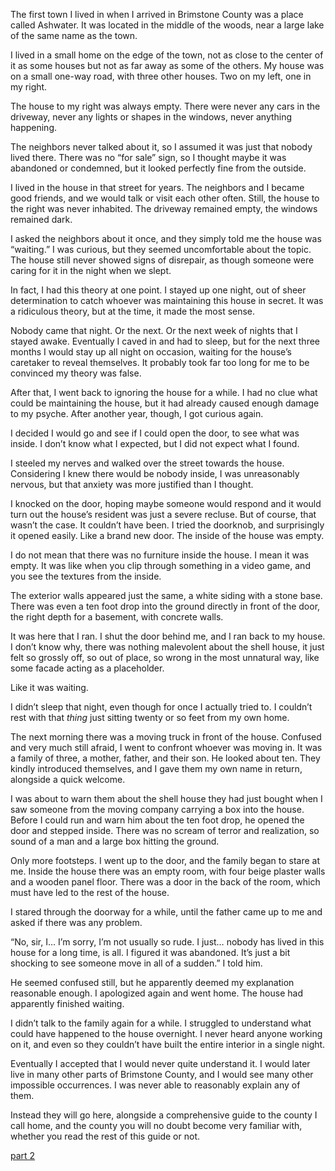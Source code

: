 The first town I lived in when I arrived in Brimstone County was a place called Ashwater. It was located in the middle of the woods, near a large lake of the same name as the town. 

I lived in a small home on the edge of the town, not as close to the center of it as some houses but not as far away as some of the others. My house was on a small one-way road, with three other houses. Two on my left, one in my right.

The house to my right was always empty. There were never any cars in the driveway, never any lights or shapes in the windows, never anything happening.

The neighbors never talked about it, so I assumed it was just that nobody lived there. There was no “for sale” sign, so I thought maybe it was abandoned or condemned, but it looked perfectly fine from the outside.

I lived in the house in that street for years. The neighbors and I became good friends, and we would talk or visit each other often. Still, the house to the right was never inhabited. The driveway remained empty, the windows remained dark. 

I asked the neighbors about it once, and they simply told me the house was “waiting.” I was curious, but they seemed uncomfortable about the topic. The house still never showed signs of disrepair, as though someone were caring for it in the night when we slept.

In fact, I had this theory at one point. I stayed up one night, out of sheer determination to catch whoever was maintaining this house in secret. It was a ridiculous theory, but at the time, it made the most sense.

Nobody came that night. Or the next. Or the next week of nights that I stayed awake. Eventually I caved in and had to sleep, but for the next three months I would stay up all night on occasion, waiting for the house’s caretaker to reveal themselves. It probably took far too long for me to be convinced my theory was false.

After that, I went back to ignoring the house for a while. I had no clue what could be maintaining the house, but it had already caused enough damage to my psyche. After another year, though, I got curious again. 

I decided I would go and see if I could open the door, to see what was inside. I don’t know what I expected, but I did not expect what I found.

I steeled my nerves and walked over the street towards the house. Considering I knew there would be nobody inside, I was unreasonably nervous, but that anxiety was more justified than I thought. 

I knocked on the door, hoping maybe someone would respond and it would turn out the house’s resident was just a severe recluse. But of course, that wasn’t the case. It couldn’t have been. I tried the doorknob, and surprisingly it opened easily. Like a brand new door. The inside of the house was empty.

I do not mean that there was no furniture inside the house. I mean it was empty. It was like when you clip through something in a video game, and you see the textures from the inside. 

The exterior walls appeared just the same, a white siding with a stone base. There was even a ten foot drop into the ground directly in front of the door, the right depth for a basement, with concrete walls.

It was here that I ran. I shut the door behind me, and I ran back to my house. I don’t know why, there was nothing malevolent about the shell house, it just felt so grossly off, so out of place, so wrong in the most unnatural way, like some facade acting as a placeholder.

Like it was waiting.

I didn’t sleep that night, even though for once I actually tried to. I couldn’t rest with that *thing* just sitting twenty or so feet from my own home.

The next morning there was a moving truck in front of the house. Confused and very much still afraid, I went to confront whoever was moving in. It was a family of three, a mother, father, and their son. He looked about ten. They kindly introduced themselves, and I gave them my own name in return, alongside a quick welcome.

I was about to warn them about the shell house they had just bought when I saw someone from the moving company carrying a box into the house. Before I could run and warn him about the ten foot drop, he opened the door and stepped inside. There was no scream of terror and realization, so sound of a man and a large box hitting the ground.

Only more footsteps. I went up to the door, and the family began to stare at me. Inside the house there was an empty room, with four beige plaster walls and a wooden panel floor. There was a door in the back of the room, which must have led to the rest of the house.

I stared through the doorway for a while, until the father came up to me and asked if there was any problem.

“No, sir, I… I’m sorry, I’m not usually so rude. I just… nobody has lived in this house for a long time, is all. I figured it was abandoned. It’s just a bit shocking to see someone move in all of a sudden.” I told him. 

He seemed confused still, but he apparently deemed my explanation reasonable enough. I apologized again and went home. The house had apparently finished waiting.

I didn’t talk to the family again for a while. I struggled to understand what could have happened to the house overnight. I never heard anyone working on it, and even so they couldn’t have built the entire interior in a single night.

Eventually I accepted that I would never quite understand it. I would later live in many other parts of Brimstone County, and I would see many other impossible occurrences. I was never able to reasonably explain any of them. 

Instead they will go here, alongside a comprehensive guide to the county I call home, and the county you will no doubt become very familiar with, whether you read the rest of this guide or not.

[part 2](https://www.reddit.com/r/nosleep/comments/154rxw6/a_tourists_guide_to_brimstone_county_the_wildlife/?utm_source=share&utm_medium=ios_app&utm_name=ioscss&utm_content=1&utm_term=1)
